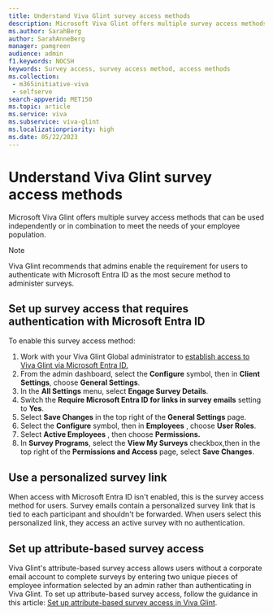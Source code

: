 ```yaml
---
title: Understand Viva Glint survey access methods
description: Microsoft Viva Glint offers multiple survey access methods that can be used independently or in combination to meet the needs of your employee population. 
ms.author: SarahBerg
author: SarahAnneBerg
manager: pamgreen
audience: admin
f1.keywords: NOCSH
keywords: Survey access, survey access method, access methods
ms.collection: 
 - m365initiative-viva
 - selfserve
search-appverid: MET150
ms.topic: article
ms.service: viva
ms.subservice: viva-glint
ms.localizationpriority: high
ms.date: 05/22/2023
---
```


# Understand Viva Glint survey access methods

Microsoft Viva Glint offers multiple survey access methods that can be used independently or in combination to meet the needs of your employee population.

> [!NOTE] 
> Viva Glint recommends that admins enable the requirement for users to authenticate with Microsoft Entra ID as the most secure method to administer surveys.

<a name='set-up-survey-access-that-requires-authentication-with-azure-active-directory'></a>

## Set up survey access that requires authentication with Microsoft Entra ID

To enable this survey access method:

1. Work with your Viva Glint Global administrator to [establish access to Viva Glint via Microsoft Entra ID.](https://go.microsoft.com/fwlink/?linkid=2238425)
2. From the admin dashboard, select the **Configure** symbol, then in **Client Settings**, choose **General Settings**.
3. In the **All Settings** menu, select **Engage Survey Details**.
4. Switch the **Require Microsoft Entra ID for links in survey emails** setting to **Yes**.
5. Select **Save Changes** in the top right of the **General Settings** page.
6. Select the **Configure** symbol, then in **Employees** , choose **User Roles**.
7. Select **Active Employees** , then choose **Permissions.**
8. In **Survey Programs**, select the **View My Surveys** checkbox,then in the top right of the **Permissions and Access** page, select **Save Changes**.

## Use a personalized survey link

When access with Microsoft Entra ID isn't enabled, this is the survey access method for users. Survey emails contain a personalized survey link that is tied to each participant and shouldn't be forwarded. When users select this personalized link, they access an active survey with no authentication.

## Set up attribute-based survey access

Viva Glint's attribute-based survey access allows users without a corporate email account to complete surveys by entering two unique pieces of employee information selected by an admin rather than authenticating in Viva Glint. To set up attribute-based survey access, follow the guidance in this article: [Set up attribute-based survey access in Viva Glint](https://go.microsoft.com/fwlink/?linkid=2230745).
